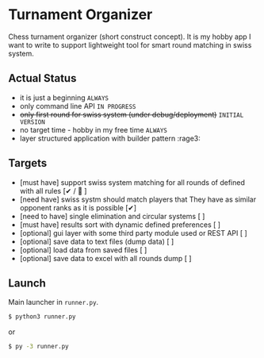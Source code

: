 # Turnament Organizer
Chess turnament organizer (short construct concept). It is my hobby app I want to write to support lightweight tool for smart round matching in swiss system.

## Actual Status
- it is just a beginning  ``ALWAYS``
- only command line API  ``IN PROGRESS``
- ~~only first round for swiss system (under debug/deployment)~~  ``INITIAL VERSION``
- no target time - hobby in my free time ``ALWAYS``
- layer structured application with builder pattern :rage3:

## Targets
- [must have] support swiss system matching for all rounds of defined with all rules [✔ / 🚧 ]
- [need have] swiss systm should match players that They have as similar opponent ranks as it is possible [✔]
- [need to have] single elimination and circular systems [ ]
- [must have] results sort with dynamic defined preferences [ ]
- [optional] gui layer with some third party module used or REST API [ ]
- [optional] save data to text files (dump data) [ ]
- [optional] load data from saved files [ ]
- [optional] save data to excel with all rounds dump [ ]

## Launch
Main launcher in `runner.py`.
``` bash
$ python3 runner.py
```
or
``` bash
$ py -3 runner.py
```
